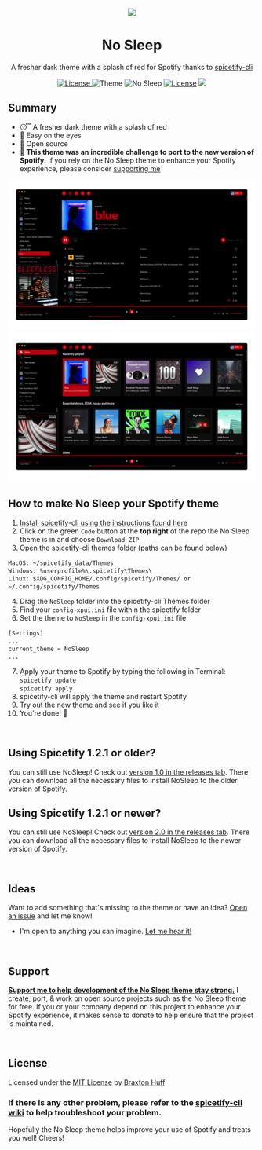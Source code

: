 <p align="center"><a href="https://github.com/3raxton/NoSleep/"
target="_blank"><br><img width="100" src="https://emojipedia-us.s3.dualstack.us-west-1.amazonaws.com/thumbs/240/apple/232/sleeping-face_1f634.png"></a></p>
<h1 align="center">No Sleep</h1>
<p align="center">A fresher dark theme with a splash of red for Spotify thanks to <a href="https://github.com/khanhas/spicetify-cli" target="_blank"> spicetify-cli</a></p>
<p align="center">
<a href="https://twitter.com/3raxton"><img src="https://img.shields.io/badge/Contact-@3raxton-blue.svg" alt="License">
</a>
<a><img src="https://img.shields.io/badge/theme-dark-brightgreen.svg" alt="Theme"></a>
<a><img src="https://img.shields.io/badge/no-sleep-E71A0E.svg" alt="No Sleep"></a>
<a href="https://3raxton.github.io/license"><img src="https://img.shields.io/badge/License-MIT-blue.svg" alt="License"></a>
<a href="https://hits.seeyoufarm.com"><img src="https://hits.seeyoufarm.com/api/count/incr/badge.svg?url=https%3A%2F%2Fgithub.com%2F3raxton%2FNoSleep&count_bg=%23E71A0E&title_bg=%23000000&icon=spotify.svg&icon_color=%23E71A0E&title=hits&edge_flat=false"/></a>

</p>

## Summary
- 😴 A fresher dark theme with a splash of red
- 👀 Easy on the eyes
- 🎉 Open source
- 🤝 <b>This theme was an incredible challenge to port to the new version of Spotify.</b> If you rely on the No Sleep theme to enhance your Spotify experience, please consider <a href="http://paypal.me/braxtonhuff" target="_blank"> supporting me</a>

![No Sleep](https://github.com/3raxton/NoSleep/blob/master/NS1.png)
![No Sleep](https://github.com/3raxton/NoSleep/blob/master/NS2.png)

## How to make No Sleep your Spotify theme
1. [Install spicetify-cli using the instructions found here](https://github.com/khanhas/spicetify-cli/wiki/Installation)
2. Click on the green `Code` button at the <b>top right</b> of the repo the No Sleep theme is in and choose ```Download ZIP```
3. Open the spicetify-cli themes folder (paths can be found below)
  ```
MacOS: ~/spicetify_data/Themes
Windows: %userprofile%\.spicetify\Themes\
Linux: $XDG_CONFIG_HOME/.config/spicetify/Themes/ or ~/.config/spicetify/Themes
  ```
4. Drag the ```NoSleep``` folder into the spicetify-cli Themes folder
5. Find your ```config-xpui.ini``` file within the spicetify folder
6. Set the theme to ```NoSleep``` in the ```config-xpui.ini``` file

```
[Settings]
...
current_theme = NoSleep
...
```

7. Apply your theme to Spotify by typing the following in Terminal:<br> ```spicetify update``` <br>```spicetify apply``` 
8. spicetify-cli will apply the theme and restart Spotify 
9. Try out the new theme and see if you like it
10. You're done! 🎉

<br>

## Using Spicetify 1.2.1 or older?
You can still use NoSleep! Check out [version 1.0 in the releases tab](https://github.com/3raxton/NoSleep/releases/tag/1.0). There you can download all the necessary files to install NoSleep to the older version of Spotify.

## Using Spicetify 1.2.1 or newer?
You can still use NoSleep! Check out [version 2.0 in the releases tab](https://github.com/3raxton/NoSleep/releases/tag/2.0). There you can download all the necessary files to install NoSleep to the newer version of Spotify.

<br>

## Ideas
Want to add something that's missing to the theme or have an idea? <a href="https://github.com/3raxton/NoSleep/issues"  target="_blank">Open an issue</a> and let me know! 
* I'm open to anything you can imagine. <a href="https://twitter.com/3raxton/"  target="_blank">Let me hear it!</a>

<br>

## Support
**[Support me to help development of the No Sleep theme stay strong.](http://paypal.me/braxtonhuff)** I create, port, &amp; work on open source projects such as the No Sleep theme for free. If you or your company depend on this project to enhance your Spotify experience, it makes sense to donate to help ensure that the project is maintained.

<br>

## License
Licensed under the [MIT License](https://3raxton.github.io/license) by [Braxton Huff](https://github.com/3raxton) 

### **If there is any other problem, please refer to the <a href="hhttps://github.com/khanhas/spicetify-cli/wiki"  target="_blank">spicetify-cli wiki</a> to help troubleshoot your problem.**

Hopefully the No Sleep theme helps improve your use of Spotify and treats you well! Cheers!
